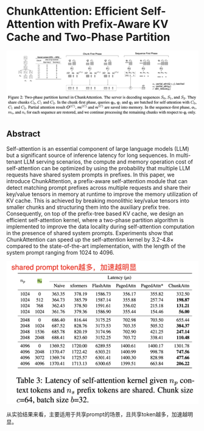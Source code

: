 # ChunkAttention: Efficient Self-Attention with Prefix-Aware KV Cache and Two-Phase Partition

<p align="center">
<img src="chunkattn.png" width="600" title="blank">
</p>

## Abstract

Self-attention is an essential component of large language models (LLM) but a
significant source of inference latency for long sequences. In multi-tenant LLM
serving scenarios, the compute and memory operation cost of self-attention can
be optimized by using the probability that multiple LLM requests have shared
system prompts in prefixes. In this paper, we introduce ChunkAttention, a
prefix-aware self-attention module that can detect matching prompt prefixes
across multiple requests and share their key/value tensors in memory at runtime
to improve the memory utilization of KV cache. This is achieved by breaking
monolithic key/value tensors into smaller chunks and structuring them into the
auxiliary prefix tree. Consequently, on top of the prefix-tree based KV cache,
we design an efficient self-attention kernel, where a two-phase partition
algorithm is implemented to improve the data locality during self-attention
computation in the presence of shared system prompts. Experiments show that
ChunkAttention can speed up the self-attention kernel by 3.2-4.8$\times$
compared to the state-of-the-art implementation, with the length of the system
prompt ranging from 1024 to 4096.


<p align="center">
<img src="res1.png" width="600" title="blank">
</p>

从实验结果来看，主要适用于共享prompt的场景，且共享token越多，加速越明显。